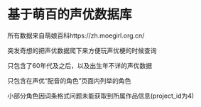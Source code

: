 # 基于萌百的声优数据库
所有数据来自萌娘百科https://zh.moegirl.org.cn/

突发奇想的把声优数据爬下来方便玩声优梗的时候查询

只包含了60年代及之后，以及出生年不详的声优数据

只包含在声优“配音的角色”页面内列举的角色

小部分角色因词条格式问题未能获取到所属作品信息(project_id为4)
